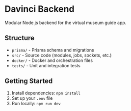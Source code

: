 # Davinci Backend

Modular Node.js backend for the virtual museum guide app.

## Structure

- `prisma/` - Prisma schema and migrations
- `src/` - Source code (modules, jobs, sockets, etc.)
- `docker/` - Docker and orchestration files
- `tests/` - Unit and integration tests

## Getting Started

1. Install dependencies: `npm install`
2. Set up your `.env` file
3. Run locally: `npm run dev`
